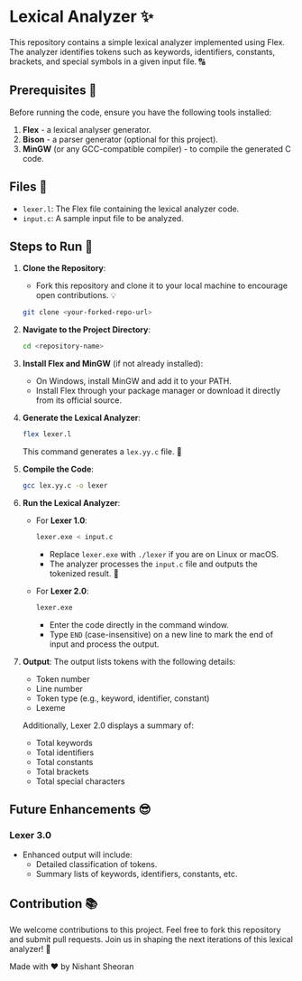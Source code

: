 # Lexical Analyzer ✨

This repository contains a simple lexical analyzer implemented using Flex. The analyzer identifies tokens such as keywords, identifiers, constants, brackets, and special symbols in a given input file. 🔠

## Prerequisites 🔧
Before running the code, ensure you have the following tools installed:

1. **Flex** - a lexical analyser generator.
2. **Bison** - a parser generator (optional for this project).
3. **MinGW** (or any GCC-compatible compiler) - to compile the generated C code.

## Files 📂
- `lexer.l`: The Flex file containing the lexical analyzer code.
- `input.c`: A sample input file to be analyzed.

## Steps to Run 🚀
1. **Clone the Repository**:
   - Fork this repository and clone it to your local machine to encourage open contributions. 💡

   ```bash
   git clone <your-forked-repo-url>
   ```

2. **Navigate to the Project Directory**:
   ```bash
   cd <repository-name>
   ```

3. **Install Flex and MinGW** (if not already installed):
   - On Windows, install MinGW and add it to your PATH.
   - Install Flex through your package manager or download it directly from its official source.

4. **Generate the Lexical Analyzer**:
   ```bash
   flex lexer.l
   ```
   This command generates a `lex.yy.c` file. 🔄

5. **Compile the Code**:
   ```bash
   gcc lex.yy.c -o lexer
   ```

6. **Run the Lexical Analyzer**:
   - For **Lexer 1.0**:
     ```bash
     lexer.exe < input.c
     ```
     - Replace `lexer.exe` with `./lexer` if you are on Linux or macOS.
     - The analyzer processes the `input.c` file and outputs the tokenized result. 🌟

   - For **Lexer 2.0**:
     ```bash
     lexer.exe
     ```
     - Enter the code directly in the command window.
     - Type `END` (case-insensitive) on a new line to mark the end of input and process the output.

7. **Output**:
   The output lists tokens with the following details:
   - Token number
   - Line number
   - Token type (e.g., keyword, identifier, constant)
   - Lexeme

   Additionally, Lexer 2.0 displays a summary of:
   - Total keywords
   - Total identifiers
   - Total constants
   - Total brackets
   - Total special characters

## Future Enhancements 😎
### Lexer 3.0
- Enhanced output will include:
  - Detailed classification of tokens.
  - Summary lists of keywords, identifiers, constants, etc.

## Contribution 📚
We welcome contributions to this project. Feel free to fork this repository and submit pull requests. Join us in shaping the next iterations of this lexical analyzer! 🚀

Made with ❤️ by Nishant Sheoran








